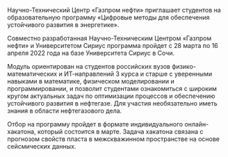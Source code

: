 Научно-Технический Центр «Газпром нефти» приглашает студентов на образовательную программу «Цифровые методы для обеспечения устойчивого развития в энергетике».

Совместно разработанная Научно-Техническим Центром «Газпром нефти» и Университетом Сириус программа пройдет с 28 марта по 16 апреля 2022 года на базе Университета Сириус в Сочи.

Модуль ориентирован на студентов российских вузов физико-математических и ИТ-направлений 3 курса и старше с уверенными навыками в математике, физическом моделировании и программировании, и позволит студентами ознакомиться с широким кругом актуальных задач по оптимизации процессов и обеспечению устойчивого развития в нефтегазе. Для участия необязательно иметь знания в области нефтегазового дела.

Отбор на программу пройдет в формате индивидуального онлайн-хакатона, который состоится в марте. Задача хакатона связана с прогнозом свойств пласта в межскважинном пространстве на основе сейсмических данных.
